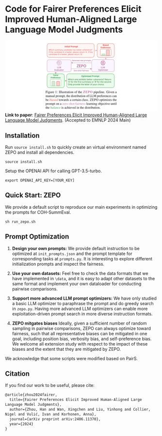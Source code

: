 # Code for Fairer Preferences Elicit Improved Human-Aligned Large Language Model Judgments

![zepo](figs/zepo.png)
**Link to paper**:
[Fairer Preferences Elicit Improved Human-Aligned Large Language Model Judgments](https://arxiv.org/abs/2406.11370). (Accepted to EMNLP 2024 Main)

## Installation

Run `source install.sh` to quickly create an virtual environment named ZEPO and install all dependencies.

```
source install.sh
```

Setup the OPENAI API for calling GPT-3.5-turbo.

```
export OPENAI_API_KEY=[YOUR_KEY]
```

## Quick Start: ZEPO

We provide a default script to reproduce our main experiments in optimizing the prompts for COH-SummEval.

```
sh run_zepo.sh
```

## Prompt Optimization

1. **Design your own prompts:** We provide default instruction to be optimized at ```init_prompts.json``` and the prompt template for corresponding tasks at ```prompts.py```. It is interesting to explore different initialization prompts and inspect the fairness.

2. **Use your own datasets:** Feel free to check the data formats that we have implemented in ```\data```, and it is easy to adapt other datasets to the same format and implement your own dataloader for conducting pairwise comparisons. 

3. **Support more advanced LLM prompt optimizers:** We have only studied a basic LLM optimizer to paraphrase the prompt and do greedy search in ```zepo.py```. Having more advanced LLM optimizers can enable more exploitation-driven prompt search in more diverse instruction formats. 

4. **ZEPO mitgates biases** Ideally, given a sufficient number of random sampling in pairwise comparisons, ZEPO can always optimize toward fairness, such that all representative biases can be mitigated in one goal, including position bias, verbosity bias, and self-preference bias. We welcome all extension study with respect to the impact of these biases and the extent that they are mitigated by ZEPO.

We acknowledge that some scripts were modified based on PairS.

## Citation

If you find our work to be useful, please cite:

```
@article{zhou2024fairer,
  title={Fairer Preferences Elicit Improved Human-Aligned Large Language Model Judgments},
  author={Zhou, Han and Wan, Xingchen and Liu, Yinhong and Collier, Nigel and Vulić, Ivan and Korhonen, Anna},
  journal={arXiv preprint arXiv:2406.11370},
  year={2024}
}
```
